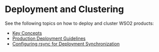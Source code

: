 # Deployment and Clustering

See the following topics on how to deploy and cluster WSO2 products:

-   [Key Concepts](_Key_Concepts_)
-   [Production Deployment
    Guidelines](_Production_Deployment_Guidelines_)
-   [Configuring rsync for Deployment
    Synchronization](_Configuring_rsync_for_Deployment_Synchronization_)
